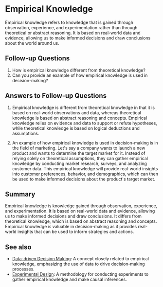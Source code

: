 # Empirical Knowledge

Empirical knowledge refers to knowledge that is gained through observation, 
experience, and experimentation rather than through theoretical or abstract 
reasoning. It is based on real-world data and evidence, allowing us to make 
informed decisions and draw conclusions about the world around us.

## Follow-up Questions

1. How is empirical knowledge different from theoretical knowledge?
2. Can you provide an example of how empirical knowledge is used in decision-making?

## Answers to Follow-up Questions

1. Empirical knowledge is different from theoretical knowledge in that it is 
   based on real-world observations and data, whereas theoretical knowledge is 
   based on abstract reasoning and concepts. Empirical knowledge relies on 
   evidence and data to support or refute hypotheses, while theoretical 
   knowledge is based on logical deductions and assumptions.

2. An example of how empirical knowledge is used in decision-making is in the 
   field of marketing. Let's say a company wants to launch a new product and 
   wants to determine the target market for it. Instead of relying solely on 
   theoretical assumptions, they can gather empirical knowledge by conducting 
   market research, surveys, and analyzing customer data. This empirical 
   knowledge will provide real-world insights into customer preferences, 
   behavior, and demographics, which can then be used to make informed 
   decisions about the product's target market.

## Summary

Empirical knowledge is knowledge gained through observation, experience, and 
experimentation. It is based on real-world data and evidence, allowing us to 
make informed decisions and draw conclusions. It differs from theoretical 
knowledge, which is based on abstract reasoning and concepts. Empirical 
knowledge is valuable in decision-making as it provides real-world insights 
that can be used to inform strategies and actions.

## See also

- [Data-driven Decision Making](?concept=data-driven+decision+making&specialist_role=ML+Engineer&target_audience=Manager+without+much+technical+background): 
  A concept closely related to empirical knowledge, emphasizing the use of data 
  to drive decision-making processes.
- [Experimental Design](?concept=experimental+design&specialist_role=ML+Engineer&target_audience=Manager+without+much+technical+background): 
  A methodology for conducting experiments to gather empirical knowledge and 
  make causal inferences.